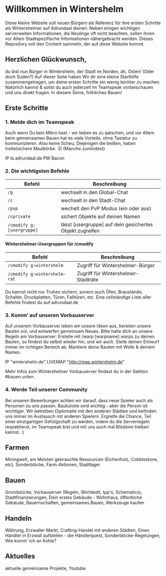 Willkommen in Wintershelm
======


Diese kleine Website soll neuen Bürgern als Referenz für ihre ersten Schritte als Wintershelmer auf Adrundaal dienen. Neben einigen wichtigen serverweiten Informationen, die Neulinge oft nicht beachten, sollen ihnen vor Allem Stadtspezifische Informationen nähergebracht werden. Dieses Repository soll den Content sammeln, der auf diese Website kommt.

## Herzlichen Glückwunsch,

du bist nun Bürger in Wintershelm, der Stadt im Norden, äh, Osten! (Oder doch Süden?) Auf dieser Seite haben Wir dir eine kleine Starthilfe zusammengetragen, um deine ersten Schritte ein wenig leichter zu machen.
Natürlich kannst & sollst du auch jederzeit im Teamspeak vorbeischauen und  uns direkt fragen. In diesem Sinne, fröhliches Bauen!

## Erste Schritte

### 1. Melde dich im Teamspeak

Auch wenn Du kein Mikro hast - wir lieben es zu qatschen, und vor Allem beim gemeinsamen Bauen hat es viele Vorteile, ohne Tastatur zu kommunizieren. Also keine Scheu, Diejenigen die beißen, haben trottelsichere Maulkörbe. :D (Manche zumindest)

IP     ts.adrundaal.de
PW     Bacon

### 2. Die wichtigsten Befehle

| Befehl | Beschreibung |
| --- | --- |
| `/g` | wechselt in den Global-Chat |
| `/c` | wechselt in den Stadt-Chat |
| `/pvp` | wechelt den PvP Modus (ein oder aus) |
| `/cprivate` | sichert Objekte auf deinen Namen |
| `/cmodify g:[usergruppe]` | lässt [usergruppe] auf dein gesichertes Objekt zugreifen |

#### Wintershelmer-Usergruppen für /cmodify

| Befehl | Beschreibung |
| --- | --- |
| `/cmodify g:wintershelm` | Zugriff für Wintershelmer-Bürger |
| `/cmodify g:wintershelm-rat` | Zugriff für Wintershelmer-Stadträte |

Du kannst nicht  nur Truhen sichern, sonern auch Öfen, Braustände, Schalter, Druckplatten, Türen, Falltüren, etc.
Eine vollständige Liste aller Befehle findest du auf adrundaal.de


### 3. Komm’ auf unseren Vorbauserver

Auf unserem Vorbauserver leben wir unsere Ideen aus, bereiten unsere Bauten vor, und entwerfen gemeinsam Neues.
Bitte halte dich an unsere Regeln am Vorbauserver: Erstelle mit /warp [warpname] warps zu deinen Bauten, so findest du selbst wieder hin, und wir auch. Stelle deinen Entwurf immer im richtigen Bereich ab. Markiere deine Bauten mit Wolle & deinem Namen.

IP               "wintershelm.de"
LIVEMAP          "http://map.wintershelm.de"

Mehr Infos zum  Wintershelmer Vorbauserver findest du in der Sektion #bauen unten.

### 4. Werde Teil unserer Community

Bei unseren Bewerbungen achten wir darauf, dass neue Spieler auch als Personen zu uns passen. Baukünste sind wichtig - aber die Person ist wichtiger.
Wir betreiben Diplomatie mit den anderen Städten und befinden uns immer im Austausch mit anderen Spielern. Ergreife die Chance, Teil einer einzigartigen Gefolgschaft zu werden, indem du die Serverregeln respektierst, im Teamspeak bist und mit uns auch mal Blödsinn treiben kannst. :)

## Farmen

Miningwelt, am Meisten gebrauchte Ressourcen (Eichenholz, Cobblestone, etc), Sonderblöcke, Farm-Aktionen, Stadtlager

## Bauen

Grundstücke, Vorbauserver (Regeln, Worldedit, tpp's, Schematics), Stadtfinanzierungen, Dein erstes Gebäude - Wohnhaus, öffentliche Gebäude, Bauernschaften, gemeinsames Bauen, Werkzeuge kaufen

## Handeln

Währung, Erzwaller Markt, Crafting-Handel mit anderen Städten, Einen Händler in Erzwall aufstellen - die Händlerquest, Sonderblöcke-Regelungen, Wie komm' ich an Kohle?

## Aktuelles

aktuelle gemeinsame Projekte, Youtube
